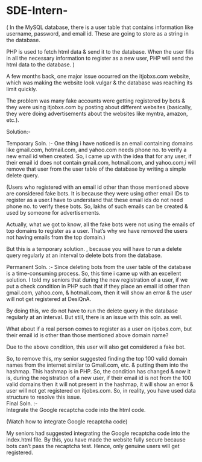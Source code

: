 # SDE-Intern-
( In the MySQL database, there is a user table that contains information like username, password, and email id.  These are going to store as a string in the database.

PHP is used to fetch html data & send it to the database. When the user fills in all the necessary information to register as a new user, PHP will send the html data to the database. )


A few months back, one major issue occurred on the itjobxs.com website,  which was making the website look vulgar & the database was reaching its limit quickly. 

The problem was many fake accounts were getting registered by bots & they were using itjobxs.com by posting about different websites (basically, they were doing advertisements about the websites like myntra, amazon, etc.). 

Solution:- 

Temporary Soln. :- One thing i have noticed is an email containing domains like gmail.com, hotmail.com, and yahoo.com needs phone no. to verify a new email id when created. So, i came up with the idea that for any user, if their email id does not contain gmail.com, hotmail.com, and yahoo.com,i will remove that user from the user table of the database by writing a simple delete query.  

(Users who registered with an email id other than those mentioned above are considered fake bots. It is because they were using other email IDs to register as a user.I have to understand that these email ids do not need phone no. to verify these bots. So, lakhs of such emails can be created & used by someone for advertisements. 

Actually, what we got to know,  all the fake bots were not using the emails of top domains to register as a user. That’s why we have removed the users not having emails from the top domain.)

But this is a temporary solution. , because you will have to run a delete query regularly at an interval to delete bots from the database.   

Permanent Soln. :- Since deleting bots from the user table of the database is a time-consuming process. So, this time i came up with an excellent solution. I told my seniors that during the new registration of a user,  if we put a check condition in PHP such that if they place an email id other than gmail.com, yahoo.com, & hotmail.com, then it will show an error & the user will not get registered at DesiQnA. 


By doing this, we do not have to run the delete query in the database regularly at an interval.  But still, there is an issue with this soln. as well. 

What about if a real person comes to register as a user on itjobxs.com, but their email id is other than those mentioned above domain name?

Due to the above condition, this user will also get considered a fake bot.

So, to remove this, my senior suggested finding the top 100 valid domain names from the internet similar to Gmail.com, etc. & putting them into the hashmap. This hashmap is in PHP. So, the condition has changed & now it is, during the registration of a new user, if their email id is not from the 100 valid domains then it will not present in the hashmap, it will show an error & user will not get registered on itjobxs.com. So, in reality, you have used data structure to resolve this issue.  
Final Soln. :-  
Integrate the Google recaptcha code into the html code.   

(Watch how to integrate Google recaptcha code)

My seniors had suggested integrating the Google recaptcha code into the index.html file. By this, you have made the website fully secure because bots can’t pass the recaptcha test. Hence, only genuine users will get registered. 
